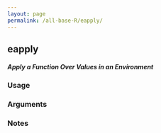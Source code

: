 ```yaml
---
layout: page
permalink: /all-base-R/eapply/
---
```


## __eapply__

#### _Apply a Function Over Values in an Environment_

### Usage

### Arguments

### Notes
